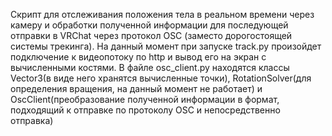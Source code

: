 Скрипт для отслеживания положения тела в реальном времени через камеру и обработки полученной информации для последующей отправки в VRChat через протокол OSC (заместо дорогостоящей системы трекинга). 
На данный момент при запуске track.py произойдет подключение к видеопотоку по http и вывод его на экран с вычисленными костями.
В файле osc_client.py находятся классы Vector3(в виде него хранятся вычисленные точки), RotationSolver(для определения вращения, на данный момент не работает) и OscClient(преобразование полученной информации в формат, подходящий к отправке по протоколу OSC и непосредственно отправка)

